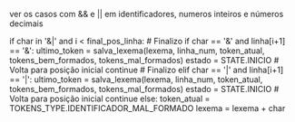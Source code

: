 ver os casos com && e || em identificadores, numeros inteiros e números decimais


if char in '&|' and i < final_pos_linha:
    # Finalizo
    if char == '&' and linha[i+1] == '&':
        ultimo_token = salva_lexema(lexema, linha_num, token_atual, tokens_bem_formados, tokens_mal_formados)
        estado = STATE.INICIO # Volta para posição inicial
        continue
    # Finalizo
    elif char == '|' and linha[i+1] == '|':
        ultimo_token = salva_lexema(lexema, linha_num, token_atual, tokens_bem_formados, tokens_mal_formados)
        estado = STATE.INICIO # Volta para posição inicial
        continue
    else:
        token_atual = TOKENS_TYPE.IDENTIFICADOR_MAL_FORMADO
        lexema = lexema + char

